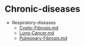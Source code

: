 
# Chronic-diseases

- Respiratory-diseases
  - [Cystic-Fibrosis.md](./Cystic-Fibrosis.md)
  - [Lung-Cancer.md](./Lung-Cancer.md)
  - [Pulmonary-Fibrosis.md](./Pulmonary-Fibrosis.md)
